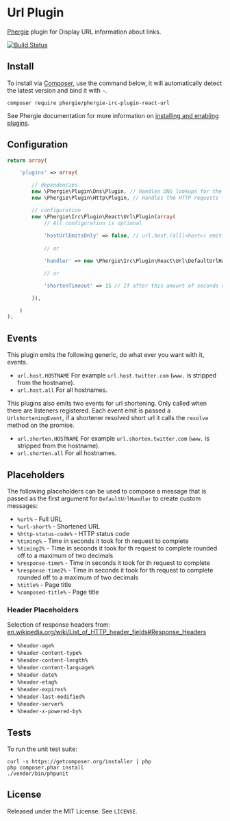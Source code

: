 # Url Plugin

[Phergie](http://github.com/phergie/phergie-irc-bot-react/) plugin for Display URL information about links.

[![Build Status](https://secure.travis-ci.org/phergie/phergie-irc-plugin-react-url.png?branch=master)](http://travis-ci.org/phergie/phergie-irc-plugin-react-url)

## Install

To install via [Composer](http://getcomposer.org/), use the command below, it will automatically detect the latest version and bind it with `~`.

```
composer require phergie/phergie-irc-plugin-react-url 
```

See Phergie documentation for more information on
[installing and enabling plugins](https://github.com/phergie/phergie-irc-bot-react/wiki/Usage#plugins).

## Configuration

```php
return array(

    'plugins' => array(

        // dependencies
        new \Phergie\Plugin\Dns\Plugin, // Handles DNS lookups for the HTTP plugin
        new \Phergie\Plugin\Http\Plugin, // Handles the HTTP requests for this plugin

        // configuration
        new \Phergie\Irc\Plugin\React\Url\Plugin(array(
            // All configuration is optional
            
            'hostUrlEmitsOnly' => false, // url.host.(all|<host>) emits only, no further URL handling / shortening
            
            // or

            'handler' => new \Phergie\Irc\Plugin\React\Url\DefaultUrlHandler(), // URL handler that creates a formatted message based on the URL

            // or

            'shortenTimeout' => 15 // If after this amount of seconds no url shortener has come up with a short URL the normal URL will be used. (Not in effect when there are no shorteners listening.)

        )),

    )
);
```

## Events

This plugin emits the following generic, do what ever you want with it, events.

* `url.host.HOSTNAME` For example `url.host.twitter.com` (`www.` is stripped from the hostname).
* `url.host.all` For all hostnames.

This plugins also emits two events for url shortening. Only called when there are listeners registered. Each event emit is passed a `UrlshorteningEvent`, if a shortener resolved short url it calls the `resolve` method on the promise.

* `url.shorten.HOSTNAME` For example `url.shorten.twitter.com` (`www.` is stripped from the hostname).
* `url.shorten.all` For all hostnames.

## Placeholders

The following placeholders can be used to compose a message that is passed as the first argument for `DefaultUrlHandler` to create custom messages:

* `%url%` - Full URL
* `%url-short%` - Shortened URL
* `%http-status-code%` - HTTP status code
* `%timing%` - Time in seconds it took for th request to complete
* `%timing2%` - Time in seconds it took for th request to complete rounded off to a maximum of two decimals
* `%response-time%` - Time in seconds it took for th request to complete
* `%response-time2%` - Time in seconds it took for th request to complete rounded off to a maximum of two decimals
* `%title%` - Page title
* `%composed-title%` - Page title

### Header Placeholders

Selection of response headers from: [en.wikipedia.org/wiki/List_of_HTTP_header_fields#Response_Headers](http://en.wikipedia.org/wiki/List_of_HTTP_header_fields#Response_Headers)

* `%header-age%`
* `%header-content-type%`
* `%header-content-length%`
* `%header-content-language%`
* `%header-date%`
* `%header-etag%`
* `%header-expires%`
* `%header-last-modified%`
* `%header-server%`
* `%header-x-powered-by%`

## Tests

To run the unit test suite:

```
curl -s https://getcomposer.org/installer | php
php composer.phar install
./vendor/bin/phpunit
```

## License

Released under the MIT License. See `LICENSE`.
